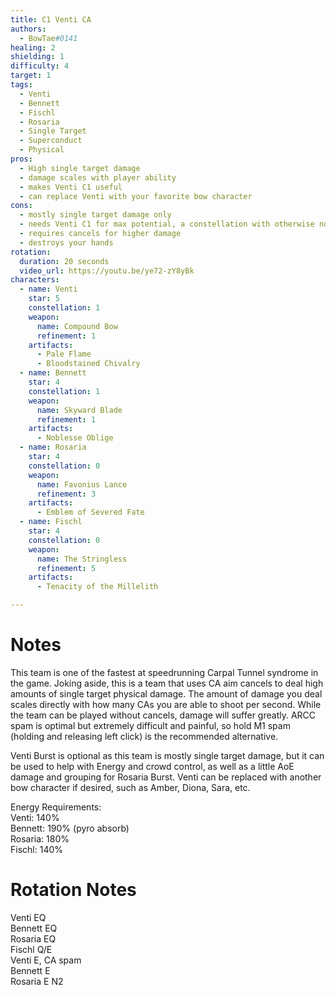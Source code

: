 ```yaml
---
title: C1 Venti CA
authors:
  - BowTae#0141
healing: 2
shielding: 1
difficulty: 4
target: 1
tags:
  - Venti
  - Bennett
  - Fischl
  - Rosaria
  - Single Target
  - Superconduct
  - Physical
pros:
  - High single target damage
  - damage scales with player ability
  - makes Venti C1 useful
  - can replace Venti with your favorite bow character
cons:
  - mostly single target damage only
  - needs Venti C1 for max potential, a constellation with otherwise nonexistent value
  - requires cancels for higher damage
  - destroys your hands
rotation:
  duration: 20 seconds
  video_url: https://youtu.be/ye72-zY8yBk
characters:
  - name: Venti
    star: 5
    constellation: 1
    weapon:
      name: Compound Bow
      refinement: 1
    artifacts:
      - Pale Flame
      - Bloodstained Chivalry
  - name: Bennett
    star: 4
    constellation: 1
    weapon:
      name: Skyward Blade
      refinement: 1
    artifacts:
      - Noblesse Oblige
  - name: Rosaria
    star: 4
    constellation: 0
    weapon:
      name: Favonius Lance
      refinement: 3
    artifacts:
      - Emblem of Severed Fate
  - name: Fischl
    star: 4
    constellation: 0
    weapon:
      name: The Stringless
      refinement: 5
    artifacts:
      - Tenacity of the Millelith

---
```


# **Notes**

This team is one of the fastest at speedrunning Carpal Tunnel syndrome in the game. Joking aside, this is a team that uses CA aim cancels to deal high amounts of single target physical damage. The amount of damage you deal scales directly with how many CAs you are able to shoot per second. While the team can be played without cancels, damage will suffer greatly. ARCC spam is optimal but extremely difficult and painful, so hold M1 spam (holding and releasing left click) is the recommended alternative.

Venti Burst is optional as this team is mostly single target damage, but it can be used to help with Energy and crowd control, as well as a little AoE damage and grouping for Rosaria Burst.
Venti can be replaced with another bow character if desired, such as Amber, Diona, Sara, etc.  

  
Energy Requirements:  
Venti: 140%  
Bennett: 190% (pyro absorb)  
Rosaria: 180%  
Fischl: 140%  

# **Rotation Notes**  

Venti EQ  
Bennett EQ  
Rosaria EQ  
Fischl Q/E  
Venti E, CA spam  
Bennett E  
Rosaria E N2  